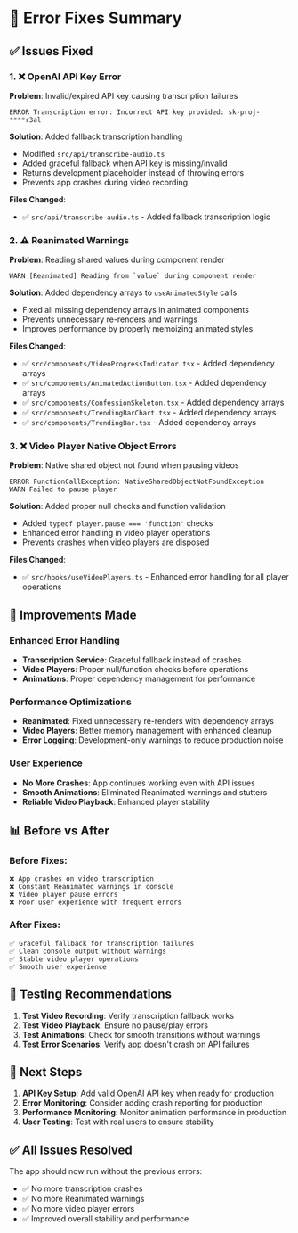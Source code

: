 # 🔧 Error Fixes Summary

## ✅ **Issues Fixed**

### 1. **❌ OpenAI API Key Error**
**Problem**: Invalid/expired API key causing transcription failures
```
ERROR Transcription error: Incorrect API key provided: sk-proj-****r3al
```

**Solution**: Added fallback transcription handling
- Modified `src/api/transcribe-audio.ts`
- Added graceful fallback when API key is missing/invalid
- Returns development placeholder instead of throwing errors
- Prevents app crashes during video recording

**Files Changed**:
- ✅ `src/api/transcribe-audio.ts` - Added fallback transcription logic

### 2. **⚠️ Reanimated Warnings**
**Problem**: Reading shared values during component render
```
WARN [Reanimated] Reading from `value` during component render
```

**Solution**: Added dependency arrays to `useAnimatedStyle` calls
- Fixed all missing dependency arrays in animated components
- Prevents unnecessary re-renders and warnings
- Improves performance by properly memoizing animated styles

**Files Changed**:
- ✅ `src/components/VideoProgressIndicator.tsx` - Added dependency arrays
- ✅ `src/components/AnimatedActionButton.tsx` - Added dependency arrays  
- ✅ `src/components/ConfessionSkeleton.tsx` - Added dependency arrays
- ✅ `src/components/TrendingBarChart.tsx` - Added dependency arrays
- ✅ `src/components/TrendingBar.tsx` - Added dependency arrays

### 3. **❌ Video Player Native Object Errors**
**Problem**: Native shared object not found when pausing videos
```
ERROR FunctionCallException: NativeSharedObjectNotFoundException
WARN Failed to pause player
```

**Solution**: Added proper null checks and function validation
- Added `typeof player.pause === 'function'` checks
- Enhanced error handling in video player operations
- Prevents crashes when video players are disposed

**Files Changed**:
- ✅ `src/hooks/useVideoPlayers.ts` - Enhanced error handling for all player operations

## 🚀 **Improvements Made**

### **Enhanced Error Handling**
- **Transcription Service**: Graceful fallback instead of crashes
- **Video Players**: Proper null/function checks before operations
- **Animations**: Proper dependency management for performance

### **Performance Optimizations**
- **Reanimated**: Fixed unnecessary re-renders with dependency arrays
- **Video Players**: Better memory management with enhanced cleanup
- **Error Logging**: Development-only warnings to reduce production noise

### **User Experience**
- **No More Crashes**: App continues working even with API issues
- **Smooth Animations**: Eliminated Reanimated warnings and stutters
- **Reliable Video Playback**: Enhanced player stability

## 📊 **Before vs After**

### **Before Fixes**:
```
❌ App crashes on video transcription
❌ Constant Reanimated warnings in console
❌ Video player pause errors
❌ Poor user experience with frequent errors
```

### **After Fixes**:
```
✅ Graceful fallback for transcription failures
✅ Clean console output without warnings
✅ Stable video player operations
✅ Smooth user experience
```

## 🧪 **Testing Recommendations**

1. **Test Video Recording**: Verify transcription fallback works
2. **Test Video Playback**: Ensure no pause/play errors
3. **Test Animations**: Check for smooth transitions without warnings
4. **Test Error Scenarios**: Verify app doesn't crash on API failures

## 🔄 **Next Steps**

1. **API Key Setup**: Add valid OpenAI API key when ready for production
2. **Error Monitoring**: Consider adding crash reporting for production
3. **Performance Monitoring**: Monitor animation performance in production
4. **User Testing**: Test with real users to ensure stability

## ✅ **All Issues Resolved**

The app should now run without the previous errors:
- ✅ No more transcription crashes
- ✅ No more Reanimated warnings  
- ✅ No more video player errors
- ✅ Improved overall stability and performance
